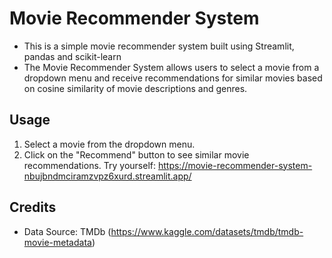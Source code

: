 # Movie Recommender System


- This is a simple movie recommender system built using Streamlit, pandas and scikit-learn
- The Movie Recommender System allows users to select a movie from a dropdown menu and receive recommendations for similar movies based on cosine similarity of movie descriptions and genres.

## Usage

1. Select a movie from the dropdown menu.
2. Click on the "Recommend" button to see similar movie recommendations.
  Try yourself: https://movie-recommender-system-nbujbndmciramzvpz6xurd.streamlit.app/

## Credits

- Data Source: TMDb (https://www.kaggle.com/datasets/tmdb/tmdb-movie-metadata)
